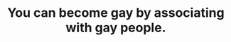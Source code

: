---
layout: myth
type: Myth
title: You can become gay by associating with gay people.
short: There’s no evidence for that. We don’t know what “makes” a person gay, just like we don’t know what makes someone straight. But, hanging out with people who are open about being LGBT+ could help someone who’s afraid to come out to do so, hence the misconception.
tags: Gay
order: 2
---